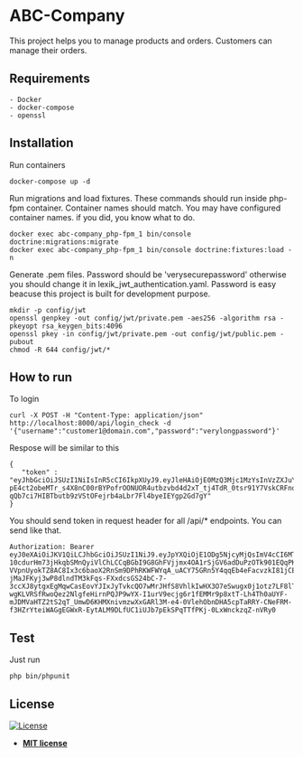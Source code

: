 # ABC-Company
This project helps you to manage products and orders. 
Customers can manage their orders.

## Requirements
    - Docker
    - docker-compose
    - openssl

## Installation
Run containers

    docker-compose up -d
    
Run migrations and load fixtures. These commands should run inside php-fpm container.
Container names should match. You may have configured container names. if you did, you know what to do.
    
    docker exec abc-company_php-fpm_1 bin/console doctrine:migrations:migrate
    docker exec abc-company_php-fpm_1 bin/console doctrine:fixtures:load -n
    
Generate .pem files. Password should be 'verysecurepassword' otherwise you should change it in lexik_jwt_authentication.yaml. Password is easy beacuse this project is built for development purpose.
    
    mkdir -p config/jwt
    openssl genpkey -out config/jwt/private.pem -aes256 -algorithm rsa -pkeyopt rsa_keygen_bits:4096
    openssl pkey -in config/jwt/private.pem -out config/jwt/public.pem -pubout
    chmod -R 644 config/jwt/*
    
## How to run
To login

    curl -X POST -H "Content-Type: application/json" http://localhost:8000/api/login_check -d '{"username":"customer1@domain.com","password":"verylongpassword"}'

Respose will be similar to this

    {
       "token" : "eyJhbGciOiJSUzI1NiIsInR5cCI6IkpXUyJ9.eyJleHAiOjE0MzQ3Mjc1MzYsInVzZXJuYW1lIjoia29ybGVvbiIsImlhdCI6IjE0MzQ2NDExMzYifQ.nh0L_wuJy6ZKIQWh6OrW5hdLkviTs1_bau2GqYdDCB0Yqy_RplkFghsuqMpsFls8zKEErdX5TYCOR7muX0aQvQxGQ4mpBkvMDhJ4-pE4ct2obeMTr_s4X8nC00rBYPofrOONUOR4utbzvbd4d2xT_tj4TdR_0tsr91Y7VskCRFnoXAnNT-qQb7ci7HIBTbutb9zVStOFejrb4aLbr7Fl4byeIEYgp2Gd7gY"
    }

You should send token in request header for all /api/* endpoints. You can send like that.
    
    Authorization: Bearer eyJ0eXAiOiJKV1QiLCJhbGciOiJSUzI1NiJ9.eyJpYXQiOjE1ODg5NjcyMjQsImV4cCI6MTU4ODk3MDgyNCwicm9sZXMiOlsiUk9MRV9VU0VSIl0sInVzZXJuYW1lIjoiY3VzdG9tZXIxQGRvbWFpbi5jb20ifQ.YyMtU9CMzVe6iKLyxCLWLqudFQMJwDB5YH8veOc6DyvXLpkCi03L222G1noHk_zQNSKPSibKi9tsgacqhFmtCS-10cdurHm73jHkqbSMnQyiVlChLCCqBGbI9G8GhFVjjmx4OA1rSjGV6adDuPzOTk901EQqPKNpdncPuE7Mqo-VVpnUyokTZ8AC8Ix3c6baoX2RnSm9DPhRKWFWYqA_uACY75GRn5Y4qqEb4eFacvzkI81jCEKgqsFImP1YJ0xMUHnWIIsud2b_4yhFx-jMaJFKyj3wP8dlndTM3kFqs-FXxdcsGS24bC-7-3ccXJ8ytgxEgMqwCasEovYJIxJyTvkcQO7wMrJHfS8VhlkIwHX3O7eSwugx0j1otz7LF8lTECwbVUlRlynitGqpUblnEg_QofANpEJiZ3hmyAxjDEmhk4MF0FPrqZCZUIdhWrXjTpwW4NiCaM68kbjj63zc4XWHwW9FD-wgKLVRSfRwoQez2NlgfeHirnPQJP9wYX-I1urV9ecjg6r1fEMMr9p8xtT-Lh4Th0aUYF-mJDMVaHTZ2tS2qT_UmwD6KHMXnivmzwXxGARl3M-e4-0VlehObnDHA5cpTaRRY-CNeFRM-f3HZrYteiWAGgEGWxR-EytALM9DLfUC1iUJb7pEkSPqTTfPKj-0LxWnckzqZ-nVRy0

## Test
Just run 

    php bin/phpunit

## License

[![License](http://img.shields.io/:license-mit-blue.svg?style=flat-square)](http://badges.mit-license.org)

- **[MIT license](http://opensource.org/licenses/mit-license.php)**
 
